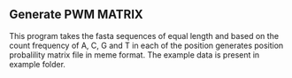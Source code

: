 ## Generate PWM MATRIX
This program takes the fasta sequences of equal length and based on the count frequency of A, C, G and T in each of the position generates position probalility matrix file in meme format. The example data is present in example folder.
